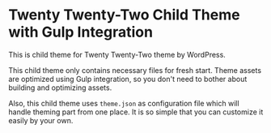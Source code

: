 # Twenty Twenty-Two Child Theme with Gulp Integration

This is child theme for Twenty Twenty-Two theme by WordPress.

This child theme only contains necessary files for fresh start. Theme assets are optimized using Gulp integration, so you don't need to bother about building and optimizing assets.

Also, this child theme uses `theme.json` as configuration file which will handle theming part from one place. It is so simple that you can customize it easily by your own.

